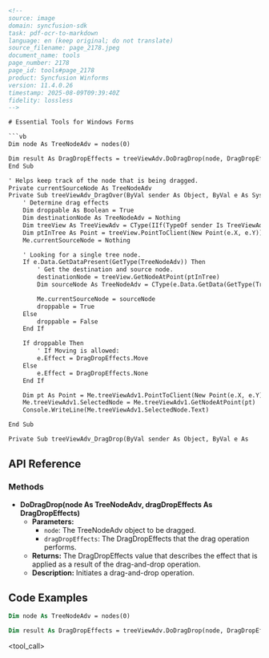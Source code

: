 ```html
<!-- 
source: image
domain: syncfusion-sdk
task: pdf-ocr-to-markdown
language: en (keep original; do not translate)
source_filename: page_2178.jpeg
document_name: tools
page_number: 2178
page_id: tools#page_2178
product: Syncfusion Winforms
version: 11.4.0.26
timestamp: 2025-08-09T09:39:40Z
fidelity: lossless
-->

# Essential Tools for Windows Forms

```vb
Dim node As TreeNodeAdv = nodes(0)

Dim result As DragDropEffects = treeViewAdv.DoDragDrop(node, DragDropEffects.Move)
End Sub

' Helps keep track of the node that is being dragged.
Private currentSourceNode As TreeNodeAdv
Private Sub treeViewAdv_DragOver(ByVal sender As Object, ByVal e As System.Windows.Forms.DragEventArgs)
    ' Determine drag effects
    Dim droppable As Boolean = True
    Dim destinationNode As TreeNodeAdv = Nothing
    Dim treeView As TreeViewAdv = CType(IIf(TypeOf sender Is TreeViewAdv, sender, Nothing), TreeViewAdv)
    Dim ptInTree As Point = treeView.PointToClient(New Point(e.X, e.Y))
    Me.currentSourceNode = Nothing

    ' Looking for a single tree node.
    If e.Data.GetDataPresent(GetType(TreeNodeAdv)) Then
        ' Get the destination and source node.
        destinationNode = treeView.GetNodeAtPoint(ptInTree)
        Dim sourceNode As TreeNodeAdv = CType(e.Data.GetData(GetType(TreeNodeAdv)), TreeNodeAdv)

        Me.currentSourceNode = sourceNode
        droppable = True
    Else
        droppable = False
    End If

    If droppable Then
        ' If Moving is allowed:
        e.Effect = DragDropEffects.Move
    Else
        e.Effect = DragDropEffects.None
    End If

    Dim pt As Point = Me.treeViewAdv1.PointToClient(New Point(e.X, e.Y))
    Me.treeViewAdv1.SelectedNode = Me.treeViewAdv1.GetNodeAtPoint(pt)
    Console.WriteLine(Me.treeViewAdv1.SelectedNode.Text)

End Sub

Private Sub treeViewAdv_DragDrop(ByVal sender As Object, ByVal e As
```
## API Reference

### Methods

- **DoDragDrop(node As TreeNodeAdv, dragDropEffects As DragDropEffects)**
  - **Parameters:**
    - `node`: The TreeNodeAdv object to be dragged.
    - `dragDropEffects`: The DragDropEffects that the drag operation performs.
  - **Returns:** The DragDropEffects value that describes the effect that is applied as a result of the drag-and-drop operation.
  - **Description:** Initiates a drag-and-drop operation.

## Code Examples

```vb
Dim node As TreeNodeAdv = nodes(0)

Dim result As DragDropEffects = treeViewAdv.DoDragDrop(node, DragDropEffects.Move)
```
<tool_call>
